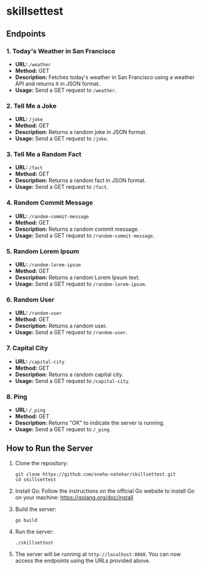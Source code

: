 # skillsettest

## Endpoints

### 1. Today's Weather in San Francisco
- **URL:** `/weather`
- **Method:** GET
- **Description:** Fetches today's weather in San Francisco using a weather API and returns it in JSON format.
- **Usage:** Send a GET request to `/weather`.

### 2. Tell Me a Joke
- **URL:** `/joke`
- **Method:** GET
- **Description:** Returns a random joke in JSON format.
- **Usage:** Send a GET request to `/joke`.

### 3. Tell Me a Random Fact
- **URL:** `/fact`
- **Method:** GET
- **Description:** Returns a random fact in JSON format.
- **Usage:** Send a GET request to `/fact`.

### 4. Random Commit Message
- **URL:** `/random-commit-message`
- **Method:** GET
- **Description:** Returns a random commit message.
- **Usage:** Send a GET request to `/random-commit-message`.

### 5. Random Lorem Ipsum
- **URL:** `/random-lorem-ipsum`
- **Method:** GET
- **Description:** Returns a random Lorem Ipsum text.
- **Usage:** Send a GET request to `/random-lorem-ipsum`.

### 6. Random User
- **URL:** `/random-user`
- **Method:** GET
- **Description:** Returns a random user.
- **Usage:** Send a GET request to `/random-user`.

### 7. Capital City
- **URL:** `/capital-city`
- **Method:** GET
- **Description:** Returns a random capital city.
- **Usage:** Send a GET request to `/capital-city`.

### 8. Ping
- **URL:** `/_ping`
- **Method:** GET
- **Description:** Returns "OK" to indicate the server is running.
- **Usage:** Send a GET request to `/_ping`.

## How to Run the Server

1. Clone the repository:
   ```
   git clone https://github.com/sneha-natekar/skillsettest.git
   cd skillsettest
   ```

2. Install Go:
   Follow the instructions on the official Go website to install Go on your machine: https://golang.org/doc/install

3. Build the server:
   ```
   go build
   ```

4. Run the server:
   ```
   ./skillsettest
   ```

5. The server will be running at `http://localhost:8080`. You can now access the endpoints using the URLs provided above.
